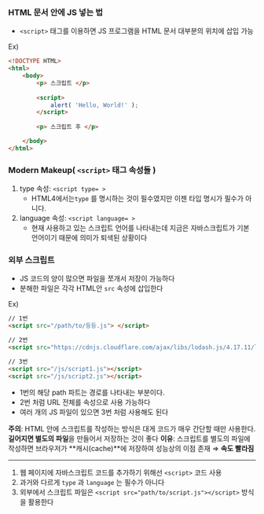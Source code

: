 ### HTML 문서 안에 JS 넣는 법

- `<script>` 태그를 이용하면 JS 프로그램을 HTML 문서 대부분의 위치에 삽입 가능

Ex)

```html
<!DOCTYPE HTML>
<html>
	<body>
		<p> 스크립트 </p>
		
		<script>
			alert( 'Hello, World!' );
		</script>
	
		<p> 스크립트 후 </p>

	</body>
</html>
```

### Modern Makeup( `<script>` 태그 속성들 )

1. type 속성: `<script type= >`
    - HTML4에서는`type` 를 명시하는 것이 필수였지만 이젠 타입 명시가 필수가 아니다.
2. language 속성: `<script language= >`
    - 현재 사용하고 있는 스크립트 언어를 나타내는데 지금은 자바스크립트가 기본 언어이기 때문에 의미가 퇴색된 상황이다

### 외부 스크립트

- JS 코드의 양이 많으면 파일을 쪼개서 저장이 가능하다
- 분해한 파일은 각각 HTML안 `src` 속성에 삽입한다

Ex)

```html
// 1번
<script src="/path/to/등등.js"> </script>

// 2번
<script src="https://cdnjs.cloudflare.com/ajax/libs/lodash.js/4.17.11/lodash.js"></script>

// 3번
<script src="/js/script1.js"></script>
<script src="/js/script2.js"></script>
```

- 1번의 해당 path 파트는 경로를 나타내는 부분이다.
- 2번 처럼 URL 전체를 속성으로 사용 가능하다
- 여러 개의 JS 파일이 있으면 3번 처럼 사용해도 된다

**주의**: HTML 안에 스크립트를 작성하는 방식은 대게 코드가 매우 간단할 때만 사용한다. **길어지면 별도의 파일**을 만들어서 저장하는 것이 좋다
**이유**: 스크립트를 별도의 파일에 작성하면 브라우저가 **캐시(cache)**에 저장하여 성능상의 이점 존재 
⇒  **속도 빨라짐**

---

1. 웹 페이지에 자바스크립트 코드를 추가하기 위해선 `<script>` 코드 사용
2. 과거와 다르게 `type` 과 `language` 는 필수가 아니다
3. 외부에서 스크립트 파일은 `<script src="path/to/script.js"></script>` 방식을 활용한다